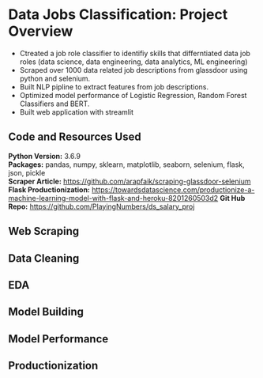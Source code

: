 # Data Jobs Classification: Project Overview
* Ctreated a job role classifier to identifiy skills that differntiated data job roles (data science, data engineering, data analytics, ML engineering)
* Scraped over 1000 data related job descriptions from glassdoor using python and selenium.
* Built NLP pipline to extract features from job descriptions.
* Optimized model performance of Logistic Regression, Random Forest Classifiers and BERT.
* Built web application with streamlit

## Code and Resources Used
**Python Version:** 3.6.9  
**Packages:** pandas, numpy, sklearn, matplotlib, seaborn, selenium, flask, json, pickle  
**Scraper Article:** https://github.com/arapfaik/scraping-glassdoor-selenium  
**Flask Productionization:** https://towardsdatascience.com/productionize-a-machine-learning-model-with-flask-and-heroku-8201260503d2
**Git Hub Repo:** https://github.com/PlayingNumbers/ds_salary_proj

## Web Scraping

## Data Cleaning

## EDA

## Model Building

## Model Performance

## Productionization
